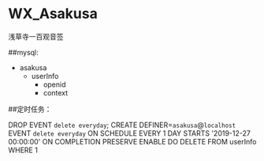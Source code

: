 # WX_Asakusa
浅草寺一百观音签

##mysql:
* asakusa
  * userInfo
    * openid
    * context
    
##定时任务：

DROP EVENT `delete everyday`; CREATE DEFINER=`asakusa`@`localhost` EVENT `delete everyday` ON SCHEDULE EVERY 1 DAY STARTS '2019-12-27 00:00:00' ON COMPLETION PRESERVE ENABLE DO DELETE FROM userInfo WHERE 1
